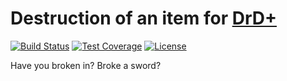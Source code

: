 # Destruction of an item for [DrD+](http://www.altar.cz/drdplus/)

[![Build Status](https://travis-ci.org/jaroslavtyc/drd-plus-destruction.svg?branch=master)](https://travis-ci.org/jaroslavtyc/drd-plus-background)
[![Test Coverage](https://codeclimate.com/github/jaroslavtyc/drd-plus-destruction/badges/coverage.svg)](https://codeclimate.com/github/jaroslavtyc/drd-plus-destruction/coverage)
[![License](https://poser.pugx.org/drd-plus/destruction/license)](https://packagist.org/packages/drd-plus/destruction)

Have you broken in? Broke a sword?
